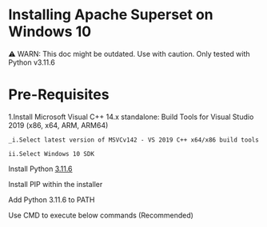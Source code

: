 # Installing Apache Superset on Windows 10
⚠️ WARN: This doc might be outdated. Use with caution. Only tested with Python v3.11.6

# Pre-Requisites

1.Install Microsoft Visual C++ 14.x standalone: Build Tools for Visual Studio 2019 (x86, x64, ARM, ARM64)

    _i.Select latest version of MSVCv142 - VS 2019 C++ x64/x86 build tools

    ii.Select Windows 10 SDK

Install Python [3.11.6](https://www.python.org/downloads/release/python-3116/)

Install PIP within the installer

Add Python 3.11.6 to PATH

Use CMD to execute below commands (Recommended)
